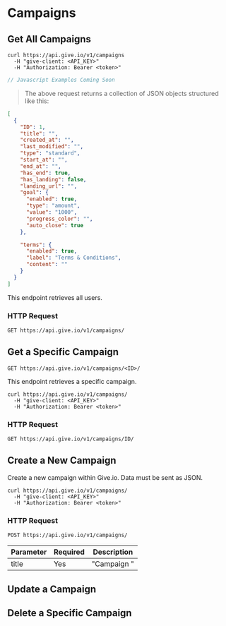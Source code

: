 # Campaigns

## Get All Campaigns

```shell
curl https://api.give.io/v1/campaigns
  -H "give-client: <API_KEY>"
  -H "Authorization: Bearer <token>"
```

```javascript
// Javascript Examples Coming Soon
```

> The above request returns a collection of JSON objects structured like this:

```json
[
  {
    "ID": 1,
    "title": "",
    "created_at": "",
    "last_modified": "",
    "type": "standard",
    "start_at": "",
    "end_at": "",
    "has_end": true,
    "has_landing": false,
    "landing_url": "",
    "goal": {
      "enabled": true,
      "type": "amount",
      "value": "1000",
      "progress_color": "",
      "auto_close": true
    },

    "terms": {
      "enabled": true,
      "label": "Terms & Conditions",
      "content": ""
    }
  }
]
```

This endpoint retrieves all users.

### HTTP Request

`GET https://api.give.io/v1/campaigns/`


## Get a Specific Campaign

`GET https://api.give.io/v1/campaigns/<ID>/`

This endpoint retrieves a specific campaign.

```shell
curl https://api.give.io/v1/campaigns/
  -H "give-client: <API_KEY>"
  -H "Authorization: Bearer <token>"
```

### HTTP Request

`GET https://api.give.io/v1/campaigns/ID/`

## Create a New Campaign

Create a new campaign within Give.io. Data must be sent as JSON.

```shell
curl https://api.give.io/v1/campaigns/
  -H "give-client: <API_KEY>"
  -H "Authorization: Bearer <token>"
```

### HTTP Request

`POST https://api.give.io/v1/campaigns/`

Parameter | Required | Description
--------- | -------- | -----------
title | Yes | "Campaign <ID>" | The title of the campaign.


## Update a Campaign

## Delete a Specific Campaign

